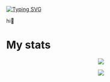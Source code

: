 

[![Typing SVG](https://readme-typing-svg.herokuapp.com?font=Fira+Code&size=30&pause=1000&color=00F723&center=true&vCenter=true&random=false&width=435&lines=%F0%9F%95%B5%EF%B8%8F+CSIRT+Analyst;%E2%AD%90+Self-Hosting;%F0%9F%A7%91%E2%80%8D%F0%9F%92%BBDeveloppment)](https://git.io/typing-svg)

hi👋

# My stats
<p align="center">
  <img src="https://github-readme-stats.vercel.app/api?username=0xtter&theme=vue-dark&show_icons=true" style="text-align:center"></img>
</p>
<p align="center">
  <img src="https://github-readme-stats.vercel.app/api/top-langs/?username=0xtter&theme=cobalt&show_icons=true">
</p>